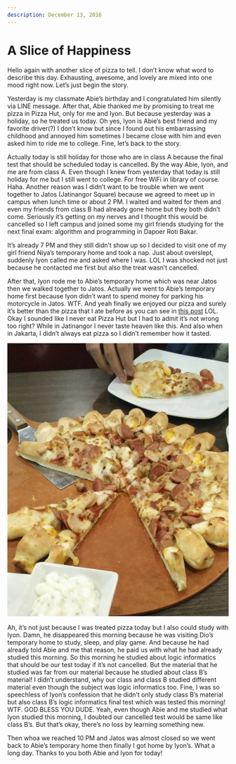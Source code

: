 ```yaml
---
description: December 13, 2016
---
```


# A Slice of Happiness

Hello again with another slice of pizza to tell. I don’t know what word to describe this day. Exhausting, awesome, and lovely are mixed into one mood right now. Let’s just begin the story.

Yesterday is my classmate Abie’s birthday and I congratulated him silently via LINE message. After that, Abie thanked me by promising to treat me pizza in Pizza Hut, only for me and Iyon. But because yesterday was a holiday, so he treated us today. Oh yes, Iyon is Abie’s best friend and my favorite driver(?) I don’t know but since I found out his embarrassing childhood and annoyed him sometimes I became close with him and even asked him to ride me to college. Fine, let’s back to the story.

Actually today is still holiday for those who are in class A because the final test that should be scheduled today is cancelled. By the way Abie, Iyon, and me are from class A. Even though I knew from yesterday that today is still holiday for me but I still went to college. For free WiFi in library of course. Haha. Another reason was I didn’t want to be trouble when we went together to Jatos (Jatinangor Square) because we agreed to meet up in campus when lunch time or about 2 PM. I waited and waited for them and even my friends from class B had already gone home but they both didn’t come. Seriously it’s getting on my nerves and I thought this would be cancelled so I left campus and joined some my girl friends studying for the next final exam: algorithm and programming in Dapoer Roti Bakar.

It’s already 7 PM and they still didn’t show up so I decided to visit one of my girl friend Niya’s temporary home and took a nap. Just about overslept, suddenly Iyon called me and asked where I was. LOL I was shocked not just because he contacted me first but also the treat wasn’t cancelled.

After that, Iyon rode me to Abie’s temporary home which was near Jatos then we walked together to Jatos. Actually we went to Abie’s temporary home first because Iyon didn’t want to spend money for parking his motorcycle in Jatos. WTF. And yeah finally we enjoyed our pizza and surely it’s better than the pizza that I ate before as you can see in [this post](../11/a-slice-of-disappointment.md) LOL. Okay I sounded like I never eat Pizza Hut but I had to admit it’s not wrong too right? While in Jatinangor I never taste heaven like this. And also when in Jakarta, I didn’t always eat pizza so I didn’t remember how it tasted.

![](<../../.gitbook/assets/image (16).png>)

Ah, it’s not just because I was treated pizza today but I also could study with Iyon. Damn, he disappeared this morning because he was visiting Dio’s temporary home to study, sleep, and play game. And because he had already told Abie and me that reason, he paid us with what he had already studied this morning. So this morning he studied about logic informatics that should be our test today if it’s not cancelled. But the material that he studied was far from our material because he studied about class B’s material! I didn’t understand, why our class and class B studied different material even though the subject was logic informatics too. Fine, I was so speechless of Iyon’s confession that he didn’t only study class B’s material but also class B’s logic informatics final test which was tested this morning! WTF. GOD BLESS YOU DUDE. Yeah, even though Abie and me studied what Iyon studied this morning, I doubted our cancelled test would be same like class B’s. But that’s okay, there’s no loss by learning something new.

Then whoa we reached 10 PM and Jatos was almost closed so we went back to Abie’s temporary home then finally I got home by Iyon’s. What a long day. Thanks to you both Abie and Iyon for today!
